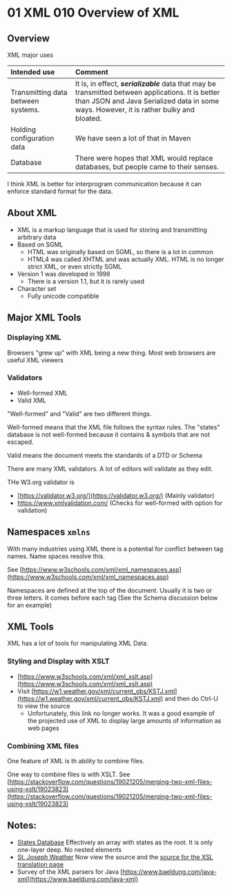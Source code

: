 # 01 XML 010 Overview of XML

## Overview

XML major uses

| Intended use                       | Comment                                                                                                                                 |
| :--------------------------------- | :-------------------------------------------------------------------------------------------------------------------------------------- |
| Transmitting data between systems. | It is, in effect, **_serializable_** data that may be transmitted between applications. It is better than JSON and Java Serialized data in some ways.  However, it is rather bulky and bloated. |
| Holding configuration data         | We have seen a lot of that in Maven                                                                                                     |
| Database                           | There were hopes that XML would replace databases, but people came to their senses.                                                     |

I think XML is better for interprogram communication because it can enforce standard format for the data.

## About XML

- XML is a markup language that is used for storing and transmitting arbitrary data
- Based on SGML
  - HTML was originally based on SGML, so there is a lot in common
  - HTML4 was called XHTML and was actually XML. HTML is no longer strict XML, or even strictly SGML
- Version 1 was developed in 1998
  - There is a version 1.1, but it is rarely used
- Character set
  - Fully unicode compatible
 
## Major XML Tools

### Displaying XML

Browsers "grew up" with XML being a new thing.  Most web browsers are useful XML viewers

### Validators

* Well-formed XML
* Valid XML

"Well-formed" and "Valid" are two different things.

Well-formed means that the XML file follows the syntax rules.  The "states" database is not well-formed because it contains & symbols that are not escaped.

Valid means the document meets the standards of a DTD or Schema

There are many XML validators.  A lot of editors will validate as they edit.  

THe W3.org validator is 

* [https://validator.w3.org/](https://validator.w3.org/) (Mainly validator)
* https://www.xmlvalidation.com/ (Checks for well-formed with option for validation)

## Namespaces `xmlns`

With many industries using XML there is a potential for conflict between tag names.  Name spaces resolve this.

See [https://www.w3schools.com/xml/xml_namespaces.asp](https://www.w3schools.com/xml/xml_namespaces.asp)

Namespaces are defined at the top of the document.  Usually it is two or three letters.  It comes before each tag (See the Schema discussion below for an example)

## XML Tools

XML has a lot of tools for manipulating XML Data.

### Styling and Display with XSLT

* [https://www.w3schools.com/xml/xml_xslt.asp](https://www.w3schools.com/xml/xml_xslt.asp)
* Visit [https://w1.weather.gov/xml/current_obs/KSTJ.xml](https://w1.weather.gov/xml/current_obs/KSTJ.xml) and then do Ctrl-U to view the source  
  * Unfortunately, this link no longer works.  It was a good example of the projected use of XML to display large amounts of information as web pages

### Combining XML files

One feature of XML is th ability to combine files.  

One way to combine files is with XSLT.  See [https://stackoverflow.com/questions/19021205/merging-two-xml-files-using-xslt/19023823](https://stackoverflow.com/questions/19021205/merging-two-xml-files-using-xslt/19023823)

## Notes:

- [States Database](https://civilserviceusa.github.io/us-states/data/states.xml) Effectively an array with states as the root. It is only one-layer deep. No nested elements
- [St. Joseph Weather](https://w1.weather.gov/xml/current_obs/KSTJ.xml) Now view the source and the [source for the XSL translation page](view-source:https://w1.weather.gov/xml/current_obs/latest_ob.xsl)
- Survey of the XML parsers for Java [https://www.baeldung.com/java-xml](https://www.baeldung.com/java-xml)
